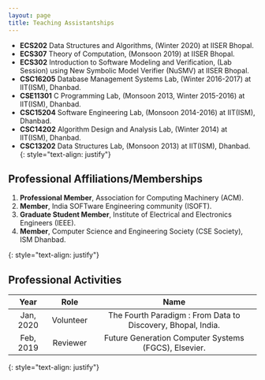```yaml
---
layout: page
title: Teaching Assistantships
---
```

- **ECS202** Data Structures and Algorithms, (Winter 2020) at IISER Bhopal.<br>
- **ECS307** Theory of Computation, (Monsoon 2019) at IISER Bhopal.<br>
- **ECS302** Introduction to Software Modeling and Verification, (Lab Session) using New Symbolic Model Verifier (NuSMV) at IISER Bhopal.<br>
- **CSC16205** Database Management Systems Lab, (Winter 2016-2017) at IIT(ISM), Dhanbad.<br>
- **CSE11301** C Programming Lab, (Monsoon 2013, Winter 2015-2016) at IIT(ISM), Dhanbad.<br>
- **CSC15204** Software Engineering Lab, (Monsoon 2014-2016) at IIT(ISM), Dhanbad.<br>
- **CSC14202** Algorithm Design and Analysis Lab, (Winter 2014) at IIT(ISM), Dhanbad.<br>
- **CSC13202** Data Structures Lab, (Monsoon 2013) at IIT(ISM), Dhanbad.
{: style="text-align: justify"}

## Professional Affiliations/Memberships
<ol>
<li><strong>Professional Member</strong>, Association for Computing Machinery (ACM). </li>
<li><strong>Member</strong>, India SOFTware Engineering community (ISOFT). </li>
<li><strong>Graduate Student Member</strong>, Institute of Electrical and Electronics Engineers (IEEE). </li>
<li><strong>Member</strong>, Computer Science and Engineering Society (CSE Society), ISM Dhanbad. </li>
</ol>
{: style="text-align: justify"}


## Professional Activities

| Year  | Role  | Name  | 
| :---: | :---: | :---: | 
| Jan, 2020  | Volunteer | The Fourth Paradigm : From Data to Discovery, Bhopal, India. | 
| Feb, 2019  | Reviewer  | Future Generation Computer Systems (FGCS), Elsevier.         | 

{: style="text-align: justify"}


